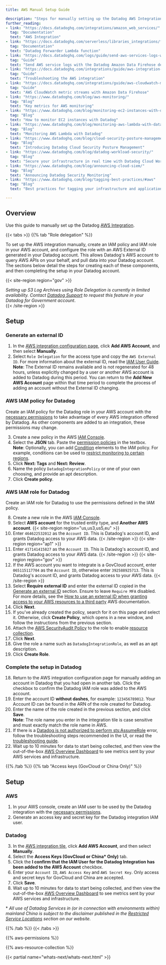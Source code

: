 ```yaml
---
title: AWS Manual Setup Guide

description: "Steps for manually setting up the Datadog AWS Integration"
further_reading:
- link: "https://docs.datadoghq.com/integrations/amazon_web_services/"
  tag: "Documentation"
  text: "AWS Integration"
- link: "https://docs.datadoghq.com/serverless/libraries_integrations/forwarder/"
  tag: "Documentation"
  text: "Datadog Forwarder Lambda function"
- link: "https://docs.datadoghq.com/logs/guide/send-aws-services-logs-with-the-datadog-kinesis-firehose-destination/"
  tag: "Guide"
  text: "Send AWS service logs with the Datadog Amazon Data Firehose destination"
- link: "https://docs.datadoghq.com/integrations/guide/aws-integration-troubleshooting/"
  tag: "Guide"
  text: "Troubleshooting the AWS integration"
- link: "https://docs.datadoghq.com/integrations/guide/aws-cloudwatch-metric-streams-with-kinesis-data-firehose/"
  tag: "Guide"
  text: "AWS CloudWatch metric streams with Amazon Data Firehose"
- link: "https://www.datadoghq.com/blog/aws-monitoring/"
  tag: "Blog"
  text: "Key metrics for AWS monitoring"
- link: "https://www.datadoghq.com/blog/monitoring-ec2-instances-with-datadog/"
  tag: "Blog"
  text: "How to monitor EC2 instances with Datadog"
- link: "https://www.datadoghq.com/blog/monitoring-aws-lambda-with-datadog/"
  tag: "Blog"
  text: "Monitoring AWS Lambda with Datadog"
- link: "https://www.datadoghq.com/blog/cloud-security-posture-management/"
  tag: "Blog"
  text: "Introducing Datadog Cloud Security Posture Management"
- link: "https://www.datadoghq.com/blog/datadog-workload-security/"
  tag: "Blog"
  text: "Secure your infrastructure in real time with Datadog Cloud Workload Security"
- link: "https://www.datadoghq.com/blog/announcing-cloud-siem/"
  tag: "Blog"
  text: "Announcing Datadog Security Monitoring"
- link: "https://www.datadoghq.com/blog/tagging-best-practices/#aws"
  tag: "Blog"
  text: "Best practices for tagging your infrastructure and applications"

---
```


## Overview

Use this guide to manually set up the Datadog [AWS Integration][1].

{{< tabs >}}
{{% tab "Role delegation" %}}

To set up the AWS integration manually, create an IAM policy and IAM role in your AWS account, and configure the role with an AWS External ID generated in your Datadog account. This allows Datadog's AWS account to query AWS APIs on your behalf, and pull data into your Datadog account. The sections below detail the steps for creating each of these components, and then completing the setup in your Datadog account.

{{< site-region region="gov" >}}
<div class="alert alert-warning">
  <em>Setting up S3 Log Archives using Role Delegation is currently in limited availability. Contact <a href="https://docs.datadoghq.com/help/">Datadog Support</a> to request this feature in your Datadog for Government account</em>.
</div>
{{< /site-region >}}

## Setup

### Generate an external ID

1. In the [AWS integration configuration page][1], click **Add AWS Account**, and then select **Manually**.
2. Select `Role Delegation` for the access type and copy the `AWS External ID`. For more information about the external ID, read the [IAM User Guide][2].  
  **Note**: The External ID remains available and is not regenerated for 48 hours, unless explicitly changed by a user or another AWS account is added to Datadog during this period. You can return to the **Add New AWS Account** page within that time period to complete the process of adding an account without the External ID changing.

### AWS IAM policy for Datadog
Create an IAM policy for the Datadog role in your AWS account with the [necessary permissions](#aws-integration-iam-policy) to take advantage of every AWS integration offered by Datadog. As other components are added to an integration, these permissions may change.

3. Create a new policy in the AWS [IAM Console][3].
4. Select the **JSON** tab. Paste the [permission policies](#aws-integration-iam-policy) in the textbox.  
  **Note**: Optionally, you can add [Condition][7] elements to the IAM policy. For example, conditions can be used to [restrict monitoring to certain regions][8].
5. Click **Next: Tags** and **Next: Review**.
6. Name the policy `DatadogIntegrationPolicy` or one of your own choosing, and provide an apt description.
7. Click **Create policy**.

### AWS IAM role for Datadog
Create an IAM role for Datadog to use the permissions defined in the IAM policy.

8. Create a new role in the AWS [IAM Console][4].
9. Select **AWS account** for the trusted entity type, and **Another AWS account**.
{{< site-region region="us,us3,us5,eu" >}}
10. Enter `464622532012` as the `Account ID`. This is Datadog's account ID, and grants Datadog access to your AWS data.
{{< /site-region >}}
{{< site-region region="ap1" >}}
10. Enter `417141415827` as the `Account ID`. This is Datadog's account ID, and grants Datadog access to your AWS data.
{{< /site-region >}}
{{< site-region region="gov" >}}
10. If the AWS account you want to integrate is a GovCloud account, enter `065115117704` as the `Account ID`, otherwise enter `392588925713`. This is Datadog's account ID, and grants Datadog access to your AWS data.
{{< /site-region >}}
11. Select **Require external ID** and enter the external ID copied in the [Generate an external ID](#generate-an-external-id) section.
Ensure to leave `Require MFA` disabled. For more details, see the [How to use an external ID when granting access to your AWS resources to a third party][2] AWS documentation.
12. Click **Next**.
13. If you've already created the policy, search for it on this page and select it. Otherwise, click **Create Policy**, which opens in a new window, and follow the instructions from the previous section.
14. Attach the <a href="https://console.aws.amazon.com/iam/home#policies/arn:aws:iam::aws:policy/SecurityAudit" target="_blank">AWS SecurityAudit Policy</a> to the role to enable [resource collection][5].
15. Click **Next**.
16. Give the role a name such as `DatadogIntegrationRole`, as well as an apt description.
17. Click **Create Role**.

### Complete the setup in Datadog

18. Return to the AWS integration configuration page for manually adding an account in Datadog that you had open in another tab. Click the checkbox to confirm the Datadog IAM role was added to the AWS account.
19. Enter the account ID **without dashes**, for example: `123456789012`. Your Account ID can be found in the ARN of the role created for Datadog.
20. Enter the name of the role created in the previous section, and click **Save**.  
  **Note**: The role name you enter in the integration tile is case sensitive and must exactly match the role name in AWS.
21. If there is a [Datadog is not authorized to perform sts:AssumeRole][6] error, follow the troubleshooting steps recommended in the UI, or read the [troubleshooting guide][6].
22. Wait up to 10 minutes for data to start being collected, and then view the out-of-the-box <a href="https://app.datadoghq.com/screen/integration/7/aws-overview" target="_blank">AWS Overview Dashboard</a> to see metrics sent by your AWS services and infrastructure.


[1]: https://app.datadoghq.com/integrations/amazon-web-services
[2]: http://docs.aws.amazon.com/IAM/latest/UserGuide/id_roles_create_for-user_externalid.html
[3]: https://console.aws.amazon.com/iam/home#/policies
[4]: https://console.aws.amazon.com/iam/home#/roles
[5]: /integrations/amazon_web_services/#resource-collection
[6]: /integrations/guide/error-datadog-not-authorized-sts-assume-role/
[7]: https://docs.aws.amazon.com/IAM/latest/UserGuide/reference_policies_elements_condition.html
[8]: https://aws.amazon.com/blogs/security/easier-way-to-control-access-to-aws-regions-using-iam-policies/
{{% /tab %}}
{{% tab "Access keys (GovCloud or China Only)" %}}

## Setup

### AWS

1. In your AWS console, create an IAM user to be used by the Datadog integration with the [necessary permissions](#aws-integration-iam-policy).
2. Generate an access key and secret key for the Datadog integration IAM user.

### Datadog

3. In the [AWS integration tile][1], click **Add AWS Account**, and then select **Manually**.
4. Select the **Access Keys (GovCloud or China\* Only)** tab.
5. Click the **I confirm that the IAM User for the Datadog Integration has been added to the AWS Account** checkbox.
6. Enter your `Account ID`, `AWS Access Key` and `AWS Secret Key`. Only access and secret keys for GovCloud and China are accepted.
7. Click **Save**.
8. Wait up to 10 minutes for data to start being collected, and then view the out-of-the-box <a href="https://app.datadoghq.com/screen/integration/7/aws-overview" target="_blank">AWS Overview Dashboard</a> to see metrics sent by your AWS services and infrastructure.

\* _All use of Datadog Services in (or in connection with environments within) mainland China is subject to the disclaimer published in the [Restricted Service Locations][2] section on our website._

[1]: https://app.datadoghq.com/integrations/amazon-web-services
[2]: https://www.datadoghq.com/legal/restricted-service-locations/
{{% /tab %}}
{{< /tabs >}}

{{% aws-permissions %}}

{{% aws-resource-collection %}}

{{< partial name="whats-next/whats-next.html" >}}

[1]: /integrations/amazon_web_services/
